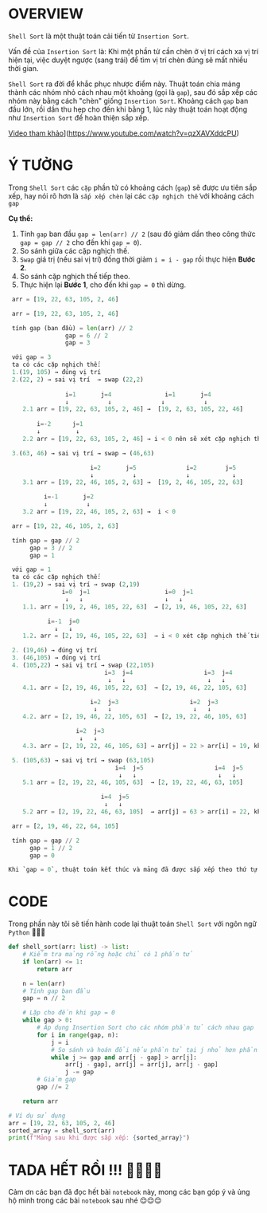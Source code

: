 # **OVERVIEW**
`Shell Sort` là một thuật toán cải tiến từ `Insertion Sort`.

Vấn đề của `Insertion Sort` là: Khi một phần tử cần chèn ở vị trí cách xa vị trí hiện tại, việc duyệt ngược (sang trái) để tìm vị trí chèn đúng sẽ mất nhiều thời gian.

`Shell Sort` ra đời để khắc phục nhược điểm này. Thuật toán chia mảng thành các nhóm nhỏ cách nhau một khoảng (gọi là `gap`), sau đó sắp xếp các nhóm này bằng cách "chèn" giống `Insertion Sort`. Khoảng cách `gap` ban đầu lớn, rồi dần thu hẹp cho đến khi bằng 1, lúc này thuật toán hoạt động như `Insertion Sort` để hoàn thiện sắp xếp.

[Video tham khảo](images/image_1.png)](https://www.youtube.com/watch?v=qzXAVXddcPU)

# **Ý TƯỞNG**
Trong `Shell Sort` các `cặp` phần tử có khoảng cách (`gap`) sẽ được ưu tiên sắp xếp, hay nói rõ hơn là `sắp xếp chèn` lại các `cặp nghịch thế` với khoảng cách `gap`

**Cụ thể:**
1. Tính `gap` ban đầu `gap = len(arr) // 2` (sau đó giảm dần theo công thức `gap = gap // 2` cho đến khi `gap = 0`).
2. So sánh giữa các cặp nghịch thế.
3. `Swap` giá trị (nếu sai vị trí) đồng thời giảm `i = i - gap` rồi thực hiện **Bước 2**.
4. So sánh cặp nghịch thế tiếp theo.
5. Thực hiện lại **Bước 1**, cho đến khi `gap = 0` thì dừng.

```python
 arr = [19, 22, 63, 105, 2, 46]
```

```python
 arr = [19, 22, 63, 105, 2, 46]

 tính gap (ban đầu) = len(arr) // 2
                gap = 6 // 2
                gap = 3
```

```python
 với gap = 3
 ta có các cặp nghịch thế:
 1.(19, 105) → đúng vị trí
 2.(22, 2) → sai vị trí  → swap (22,2)
                                  
                i=1       j=4               i=1       j=4
                ↓           ↓              ↓           ↓  
    2.1 arr = [19, 22, 63, 105, 2, 46] →  [19, 2, 63, 105, 22, 46]
    
        i=-2      j=1              
        ↓          ↓       
    2.2 arr = [19, 22, 63, 105, 2, 46] → i < 0 nên sẽ xét cặp nghịch thế tiếp theo

 3.(63, 46) → sai vị trí → swap → (46,63)

                       i=2       j=5              i=2        j=5
                       ↓           ↓              ↓            ↓  
    3.1 arr = [19, 22, 46, 105, 2, 63] →  [19, 2, 46, 105, 22, 63]

          i=-1       j=2             
          ↓           ↓     
    3.2 arr = [19, 22, 46, 105, 2, 63] →  i < 0
```

```python
 arr = [19, 22, 46, 105, 2, 63]

 tính gap = gap // 2
      gap = 3 // 2
      gap = 1
```

```python
 với gap = 1
 ta có các cặp nghịch thế:
 1. (19,2) → sai vị trí → swap (2,19)
               i=0  j=1                     i=0  j=1
                ↓   ↓                       ↓   ↓
    1.1. arr = [19, 2, 46, 105, 22, 63]  → [2, 19, 46, 105, 22, 63]

           i=-1  j=0                     
             ↓   ↓                     
    1.2. arr = [2, 19, 46, 105, 22, 63]  → i < 0 xét cặp nghịch thế tiếp theo

 2. (19,46) → đúng vị trí
 3. (46,105) → đúng vị trí
 4. (105,22) → sai vị trí → swap (22,105)
                           i=3  j=4                    i=3  j=4
                            ↓   ↓                       ↓   ↓
    4.1. arr = [2, 19, 46, 105, 22, 63]  → [2, 19, 46, 22, 105, 63]

                       i=2  j=3                    i=2  j=3
                        ↓   ↓                       ↓   ↓
    4.2. arr = [2, 19, 46, 22, 105, 63]  → [2, 19, 22, 46, 105, 63]

                   i=2  j=3                 
                    ↓   ↓                  
    4.3. arr = [2, 19, 22, 46, 105, 63] → arr[j] = 22 > arr[i] = 19, không thể chèn nữa dừng → lại xét cặp nghịch thế tiếp theo

 5. (105,63) → sai vị trí → swap (63,105)
                              i=4  j=5                    i=4  j=5
                               ↓   ↓                       ↓   ↓
    5.1 arr = [2, 19, 22, 46, 105, 63]  → [2, 19, 22, 46, 63, 105]

                          i=4  j=5                  
                           ↓   ↓                     
    5.2 arr = [2, 19, 22, 46, 63, 105]  → arr[j] = 63 > arr[i] = 22, không thể chèn nữa dừng → lại xét cặp nghịch thế tiếp theo
```

```python
 arr = [2, 19, 46, 22, 64, 105]

 tính gap = gap // 2
      gap = 1 // 2
      gap = 0

Khi `gap = 0`, thuật toán kết thúc và mảng đã được sắp xếp theo thứ tự tăng dần.
```


# **CODE**
Trong phần này tôi sẽ tiến hành code lại thuật toán `Shell Sort` với ngôn ngữ `Python` 😤😤😤


```python
def shell_sort(arr: list) -> list:
    # Kiểm tra mảng rỗng hoặc chỉ có 1 phần tử
    if len(arr) <= 1:
        return arr

    n = len(arr)
    # Tính gap ban đầu
    gap = n // 2

    # Lặp cho đến khi gap = 0
    while gap > 0:
        # Áp dụng Insertion Sort cho các nhóm phần tử cách nhau gap
        for i in range(gap, n):
            j = i
            # So sánh và hoán đổi nếu phần tử tại j nhỏ hơn phần tử trước nó cách gap
            while j >= gap and arr[j - gap] > arr[j]:
                arr[j - gap], arr[j] = arr[j], arr[j - gap]
                j -= gap
        # Giảm gap
        gap //= 2

    return arr

# Ví dụ sử dụng
arr = [19, 22, 63, 105, 2, 46]
sorted_array = shell_sort(arr)
print(f"Mảng sau khi được sắp xếp: {sorted_array}")
```

# **TADA HẾT RỒI !!! 🥳🥳🥳🥳**

Cảm ơn các bạn đã đọc hết bài `notebook` này, mong các bạn góp ý và ủng hộ mình trong các bài `notebook` sau nhé 😌😌😌
